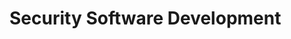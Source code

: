 # Security Software Development

[](owasp-top-10-the-most-common-security-flaws-in-web-applications)